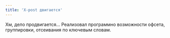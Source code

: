 ```yaml
---
title: 'X-post двигается'
---
```


Хм, дело продвигается... Реализовал программно возможности офсета,
группировки, отсеивания по ключевым словам.